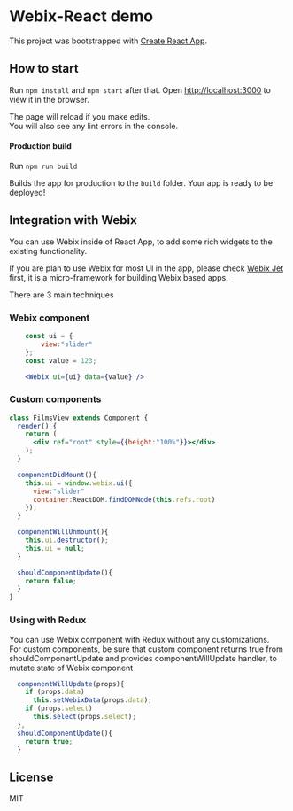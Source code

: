 Webix-React demo
================

This project was bootstrapped with [Create React App](https://github.com/facebookincubator/create-react-app).

How to start
------------

Run `npm install` and `npm start` after that. 
Open [http://localhost:3000](http://localhost:3000) to view it in the browser.

The page will reload if you make edits.<br>
You will also see any lint errors in the console.

#### Production build

Run `npm run build`

Builds the app for production to the `build` folder. Your app is ready to be deployed!


Integration with Webix
----------------------

You can use Webix inside of React App, to add some rich widgets to the existing functionality.

If you are plan to use Webix for most UI in the app, please check <a href='https://webix.gitbooks.io/webix-jet/content/chapter1.html'>Webix Jet</a> first,
it is a micro-framework for building Webix based apps.

There are 3 main techniques

### Webix component

```jsx
	const ui = {
		view:"slider"
	};
	const value = 123;

	<Webix ui={ui} data={value} />
```

### Custom components

```jsx
class FilmsView extends Component {
  render() {
    return (
      <div ref="root" style={{height:"100%"}}></div>
    );
  }

  componentDidMount(){
    this.ui = window.webix.ui({
      view:"slider"
      container:ReactDOM.findDOMNode(this.refs.root)
    });
  }

  componentWillUnmount(){
    this.ui.destructor();
    this.ui = null;
  }

  shouldComponentUpdate(){
    return false;
  }
}
```


### Using with Redux

You can use Webix component with Redux without any customizations.   
For custom components, be sure that custom component returns true from shouldComponentUpdate and provides componentWillUpdate handler, to mutate state of Webix component

```js
  componentWillUpdate(props){
    if (props.data)
      this.setWebixData(props.data);
    if (props.select)
      this.select(props.select);
  },
  shouldComponentUpdate(){
    return true;
  }
```



License
--------

MIT